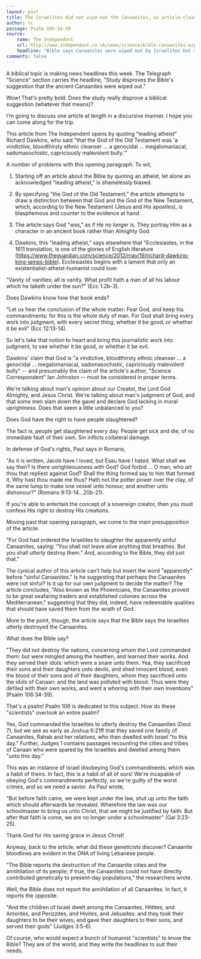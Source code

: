 ```yaml
---
layout: post
title: The Israelites did not wipe out the Canaanites, as article claims the Bible says
author: tc
passage: Psalm 106:34-39
source:
    name: The Independent
    url: http://www.independent.co.uk/news/science/bible-canaanites-wiped-out-old-testament-israelites-lebanon-descendants-discovered-science-dna-a7862936.html
    headline: "Bible says Canaanites were wiped out by Israelites but scientists just found their descendants living in Lebanon"
comments: false
---
```


A biblical topic is making news headlines this week. The Telegraph "Science" section carries the headline, "Study disproves the Bible's suggestion that the ancient Canaanites were wiped out."

Wow! That's pretty bold. Does the study really disprove a biblical suggestion (whatever that means)?

I'm going to discuss one article at length in a discursive manner. I hope you can come along for the trip.

This article from The Independent opens by quoting "leading atheist" Richard Dawkins, who said "that the God of the Old Testament was 'a vindictive, bloodthirsty ethnic cleanser ... a genocidal ... megalomaniacal, sadomasochistic, capriciously malevolent bully.'”

A number of problems with this opening paragraph. To wit,

1. Starting off an article about the Bible by quoting an atheist, let alone an acknowledged "leading atheist," is shamelessly biased.

2. By specifying "the God of the Old Testament," the article attempts to draw a distinction between that God and the God of the New Testament, which, according to the New Testament (Jesus and His apostles), is blasphemous and counter to the evidence at hand.

3. The article says God "was," as if He no longer is. They portray Him as a character in an ancient book rather than Almighty God.

4. Dawkins, this "leading atheist," says elsewhere that "Ecclesiastes, in the 1611 translation, is one of the glories of English literature (https://www.theguardian.com/science/2012/may/19/richard-dawkins-king-james-bible). Ecclesiastes begins with a lament that only an existentialist-atheist-humanist could love:

"Vanity of vanities; all is vanity. What profit hath a man of all his labour which he taketh under the sun?" (Ecc 1:2b-3).

Does Dawkins know how that book ends?

"Let us hear the conclusion of the whole matter: Fear God, and keep his commandments: for this is the whole duty of man. For God shall bring every work into judgment, with every secret thing, whether it be good, or whether it be evil" (Ecc 12:13-14).

So let's take that notion to heart and bring this journalistic work into judgment, to see whether it be good, or whether it be evil.

Dawkins' claim that God is "a vindictive, bloodthirsty ethnic cleanser ... a genocidal ... megalomaniacal, sadomasochistic, capriciously malevolent bully" -- and presumably the claim of the article's author, "Science Correspondent" Ian Johnston -- must be considered in proper terms.

We're talking about man's opinion about our Creator, the Lord God Almighty, and Jesus Christ. We're talking about man's judgment of God, and that some men slam down the gavel and declare God lacking in moral uprightness. Does that seem a little unbalanced to you?

Does God have the right to have people slaughtered?

The fact is, people get slaughtered every day. People get sick and die, of no immediate fault of their own. Sin inflicts collateral damage.

In defense of God's rights, Paul says in Romans,

"As it is written, Jacob have I loved, but Esau have I hated. What shall we say then? Is there unrighteousness with God? God forbid ... O man, who art thou that repliest against God? Shall the thing formed say to him that formed it, Why hast thou made me thus? Hath not the potter power over the clay, of the same lump to make one vessel unto honour, and another unto dishonour?" (Romans 9:13-14...20b-21).

If you're able to entertain the concept of a sovereign creator, then you must confess His right to destroy His creations.

Moving past that opening paragraph, we come to the main presupposition of the article:

"For God had ordered the Israelites to slaughter the apparently sinful Canaanites, saying: “You shall not leave alive anything that breathes. But you shall utterly destroy them.” And, according to the Bible, they did just that."

The cynical author of this article can't help but insert the word "apparently" before "sinful Canaanites." Is he suggesting that perhaps the Canaanites were not sinful? Is it up for our own judgment to decide the matter? The article concludes, "Also known as the Phoenicians, the Canaanites proved to be great seafaring traders and established colonies across the Mediterranean," suggesting that they did, indeed, have redeemable qualities that should have saved them from the wrath of God.

More to the point, though, the article says that the Bible says the Israelites utterly destroyed the Canaanites.

What does the Bible say?

"They did not destroy the nations, concerning whom the Lord commanded them: but were mingled among the heathen, and learned their works. And they served their idols: which were a snare unto them. Yea, they sacrificed their sons and their daughters unto devils, and shed innocent blood, even the blood of their sons and of their daughters, whom they sacrificed unto the idols of Canaan: and the land was polluted with blood. Thus were they defiled with their own works, and went a whoring with their own inventions" (Psalm 106:34-39).

That's a psalm! Psalm 106 is dedicated to this subject. How do these "scientists" overlook an entire psalm?

Yes, God commanded the Israelites to utterly destroy the Canaanites (Deut 7), but we see as early as Joshua 6:21ff that they saved one family of Canaanites, Rahab and her relatives, who then dwelled with Israel "to this day." Further, Judges 1 contains passages recounting the cities and tribes of Canaan who were spared by the Israelites and dwelled among them "unto this day."

This was an instance of Israel disobeying God's commandments, which was a habit of theirs. In fact, this is a habit of all of ours! We're incapable of obeying God's commandments perfectly, so we're guilty of the worst crimes, and so we need a savior. As Paul wrote,

"But before faith came, we were kept under the law, shut up unto the faith which should afterwards be revealed. Wherefore the law was our schoolmaster to bring us unto Christ, that we might be justified by faith. But after that faith is come, we are no longer under a schoolmaster" (Gal 3:23-25).

Thank God for His saving grace in Jesus Christ!

Anyway, back to the article, what did these geneticists discover? Canaanite bloodlines are evident in the DNA of living Lebanese people.

“The Bible reports the destruction of the Canaanite cities and the annihilation of its people; if true, the Canaanites could not have directly contributed genetically to present-day populations,” the researchers wrote.

Well, the Bible does not report the annihilation of all Canaanites. In fact, it reports the opposite:

"And the children of Israel dwelt among the Canaanites, Hittites, and Amorites, and Perizzites, and Hivites, and Jebusites: and they took their daughters to be their wives, and gave their daughters to their sons, and served their gods" (Judges 3:5-6).

Of course, who would expect a bunch of humanist "scientists" to know the Bible? They are of the world, and they write the headlines to suit their needs.
